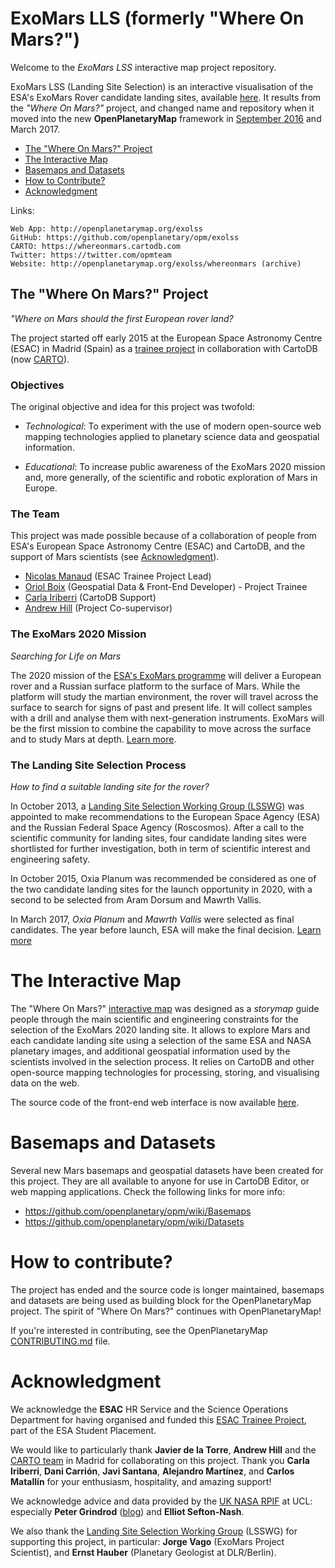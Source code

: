 # ExoMars LLS (formerly "Where On Mars?")

Welcome to the *ExoMars LSS* interactive map project repository.

ExoMars LSS (Landing Site Selection) is an interactive visualisation of the ESA's ExoMars Rover candidate landing sites, available [here](http://openplanetarymap.org/exolss). It results from the *"Where On Mars?"* project, and changed name and repository when it moved into the new **OpenPlanetaryMap** framework in [September 2016](http://openplanetary.co/blog/community/whereonmars-opm.html) and March 2017.

* [The "Where On Mars?" Project](#the-where-on-mars-project)
* [The Interactive Map](#the-interactive-map)
* [Basemaps and Datasets](#basemaps-and-datasets)
* [How to Contribute?](#how-to-contribute)
* [Acknowledgment](#acknowledgment)

Links:
~~~~
Web App: http://openplanetarymap.org/exolss
GitHub: https://github.com/openplanetary/opm/exolss
CARTO: https://whereonmars.cartodb.com
Twitter: https://twitter.com/opmteam
Website: http://openplanetarymap.org/exolss/whereonmars (archive)
~~~~

## The "Where On Mars?" Project

*"Where on Mars should the first European rover land?*

The project started off early 2015 at the European Space Astronomy Centre (ESAC) in Madrid (Spain) as a [trainee project](https://www.cosmos.esa.int/web/esac-trainees) in collaboration with CartoDB (now [CARTO](https://carto.com)).

### Objectives

The original objective and idea for this project was twofold:
* *Technological*: To experiment with the use of modern open-source web mapping technologies applied to planetary science data and geospatial information.

* *Educational*: To increase public awareness of the ExoMars 2020 mission and, more generally, of the scientific and robotic exploration of Mars in Europe.

### The Team

This project was made possible because of a collaboration of people from ESA's European Space Astronomy Centre (ESAC) and CartoDB, and the support of Mars scientists (see [Acknowledgment](#acknowledgment)).

* [Nicolas Manaud](https://twitter.com/nmanaud) (ESAC Trainee Project Lead)
* [Oriol Boix](https://twitter.com/oriolbx) (Geospatial Data & Front-End Developer) - Project Trainee
* [Carla Iriberri](https://twitter.com/iriberri1) (CartoDB Support)
* [Andrew Hill](https://twitter.com/andrewxhill) (Project Co-supervisor)


### The ExoMars 2020 Mission
_Searching for Life on Mars_

The 2020 mission of the [ESA's ExoMars programme](http://exploration.esa.int/) will deliver a European rover and a Russian surface platform to the surface of Mars. While the platform will study the martian environment, the rover will travel across the surface to search for signs of past and present life. It will collect samples with a drill and analyse them with next-generation instruments. ExoMars will be the first mission to combine the capability to move across the surface and to study Mars at depth. [Learn more](http://exploration.esa.int/mars/48088-mission-overview/).

### The Landing Site Selection Process
_How to find a suitable landing site for the rover?_

In October 2013, a [Landing Site Selection Working Group (LSSWG)](http://exploration.esa.int/mars/53454-exomars-2018-landing-site-selection-working-group/) was appointed to make recommendations to the European Space Agency (ESA) and the Russian Federal Space Agency (Roscosmos). After a call to the scientific community for landing sites, four candidate landing sites were shortlisted for further investigation, both in term of scientific interest and engineering safety.

In October 2015, Oxia Planum was recommended be considered as one of the two candidate landing sites for the launch opportunity in 2020, with a second to be selected from Aram Dorsum and Mawrth Vallis.

In March 2017, *Oxia Planum* and *Mawrth Vallis* were selected as final candidates. The year before launch, ESA will make the final decision. [Learn more](http://exploration.esa.int/mars/53845-landing-site/)



# The Interactive Map

The "Where On Mars?" [interactive map](http://openplanetarymap.org/exolss) was designed as a *storymap* guide people through the main scientific and engineering constraints for the selection of the ExoMars 2020 landing site. It allows  to explore Mars and each candidate landing site using a selection of the same ESA and NASA planetary images, and additional geospatial information used by the scientists involved in the selection process. It relies on CartoDB and other open-source mapping technologies for processing, storing, and visualising data on the web.

The source code of the front-end web interface is now available [here](https://github.com/openplanetary/opm/tree/gh-pages/exolss).

# Basemaps and Datasets

Several new Mars basemaps and geospatial datasets have been created for this project. They are all available to anyone for use in CartoDB Editor, or web mapping applications. Check the following links for more info:

* https://github.com/openplanetary/opm/wiki/Basemaps
* https://github.com/openplanetary/opm/wiki/Datasets

# How to contribute?

The project has ended and the source code is longer maintained, basemaps and datasets are being used as building block for the OpenPlanetaryMap project. The spirit of "Where On Mars?" continues with OpenPlanetaryMap!

If you're interested in contributing, see the OpenPlanetaryMap [CONTRIBUTING.md](https://github.com/openplanetary/opm/blob/master/CONTRIBUTING.md) file.

# Acknowledgment

We acknowledge the **ESAC** HR Service and the Science Operations Department for having organised and funded this [ESAC Trainee Project](https://www.cosmos.esa.int/web/esac-trainees), part of the ESA Student Placement.

We would like to particularly thank **Javier de la Torre**, **Andrew Hill** and the [CARTO team](https://carto.com/team) in Madrid for collaborating on this project. Thank you **Carla Iriberri**, **Dani Carrión**, **Javi Santana**, **Alejandro Martínez**, and **Carlos Matallín** for your enthusiasm, hospitality, and amazing support!

We acknowledge advice and data provided by the [UK NASA RPIF](https://www.ucl.ac.uk/earth-sciences/research/rpif) at UCL: especially **Peter Grindrod** ([blog](http://www.petergrindrod.net/stuff/blog)) and **Elliot Sefton-Nash**.

We also thank the [Landing Site Selection Working Group](http://exploration.esa.int/mars/53454-exomars-2018-landing-site-selection-working-group/) (LSSWG) for supporting this project, in particular: **Jorge Vago** (ExoMars Project Scientist), and **Ernst Hauber** (Planetary Geologist at DLR/Berlin).
